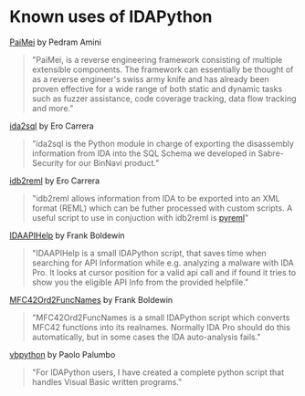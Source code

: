 # Known uses of IDAPython #


[PaiMei](http://pedram.openrce.org/PaiMei/docs/) by Pedram Amini

> "PaiMei, is a reverse engineering framework consisting of multiple extensible components. The framework can essentially be thought of as a reverse engineer's swiss army knife and has already been proven effective for a wide range of both static and dynamic tasks such as fuzzer assistance, code coverage tracking, data flow tracking and more."

[ida2sql](http://www.dkbza.org/ida2sql.html) by Ero Carrera

> "ida2sql is the Python module in charge of exporting the disassembly information from IDA into the  SQL Schema we developed in Sabre-Security for our BinNavi  product."

[idb2reml](http://dkbza.org/idb2reml.html) by Ero Carrera

> "idb2reml allows information from IDA to be exported into an XML format (REML) which can be futher processed with custom scripts. A useful script to use in conjuction with idb2reml is [pyreml](http://dkbza.org/pyreml.html)"

[IDAAPIHelp](http://www.reconstructer.org/code.html) by Frank Boldewin

> "IDAAPIHelp is a small IDAPython script, that saves time when searching for API Information while e.g. analyzing a malware with IDA Pro. It looks at cursor position for a valid api call and if found it tries to show you the eligible API Info from the provided helpfile."

[MFC42Ord2FuncNames](http://www.reconstructer.org/code.html) by Frank Boldewin

> "MFC42Ord2FuncNames is a small IDAPython script which converts MFC42 functions into its realnames. Normally IDA Pro should do this automatically, but in some cases the IDA auto-analysis fails."

[vbpython](http://reversingitout.blogspot.com/2008/01/again-on-visual-basic.html) by Paolo Palumbo

> "For IDAPython users, I have created a complete python script that handles Visual Basic written programs."